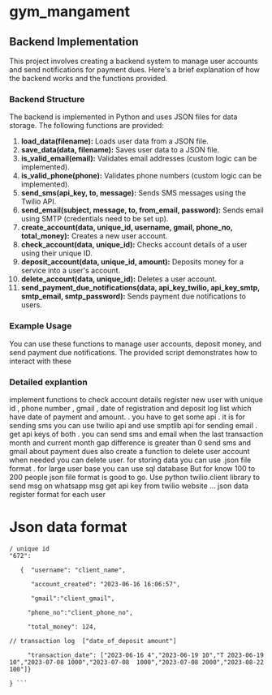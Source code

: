 # gym_mangament


## Backend Implementation

This project involves creating a backend system to manage user accounts and send notifications for payment dues. Here's a brief explanation of how the backend works and the functions provided.

### Backend Structure

The backend is implemented in Python and uses JSON files for data storage. The following functions are provided:

1. **load_data(filename):** Loads user data from a JSON file.
2. **save_data(data, filename):** Saves user data to a JSON file.
3. **is_valid_email(email):** Validates email addresses (custom logic can be implemented).
4. **is_valid_phone(phone):** Validates phone numbers (custom logic can be implemented).
5. **send_sms(api_key, to, message):** Sends SMS messages using the Twilio API.
6. **send_email(subject, message, to, from_email, password):** Sends email using SMTP (credentials need to be set up).
7. **create_account(data, unique_id, username, gmail, phone_no, total_money):** Creates a new user account.
8. **check_account(data, unique_id):** Checks account details of a user using their unique ID.
9. **deposit_account(data, unique_id, amount):** Deposits money for a service into a user's account.
10. **delete_account(data, unique_id):** Deletes a user account.
11. **send_payment_due_notifications(data, api_key_twilio, api_key_smtp, smtp_email, smtp_password):** Sends payment due notifications to users.

### Example Usage

You can use these functions to manage user accounts, deposit money, and send payment due notifications. The provided script demonstrates how to interact with these


### Detailed explantion
implement functions to check account details  register new user with unique id , phone number , gmail  , date of registration and deposit log list which have date of payment  and  amount.  . you have to get some api . it is for sending sms you can use twilio api and use smptlib  api for sending email . get api keys of both . you can send sms and email when the last transaction  month and current month gap difference  is greater than 0 send sms and gmail about payment dues also create a function to delete user account when needed you can delete user. for storing data you can use .json file format . for large user base you can use sql database But for know 100 to 200 people json file format is good to go. Use python twilio.client  library to send msg on whatsapp msg get  api  key from twilio website  ...
json data register format for each user

# Json data format

```
/ unique id
"672": 

   {  "username": "client_name",

      "account_created": "2023-06-16 16:06:57",

      "gmail":"client_gmail", 

     "phone_no":"client_phone_no",

     "total_money": 124,

// transaction log  ["date_of_deposit amount"]

     "transaction_date": ["2023-06-16 4","2023-06-19 10","T 2023-06-19 10","2023-07-08 1000","2023-07-08  1000","2023-07-08 2000","2023-08-22 100"]}

} ```


